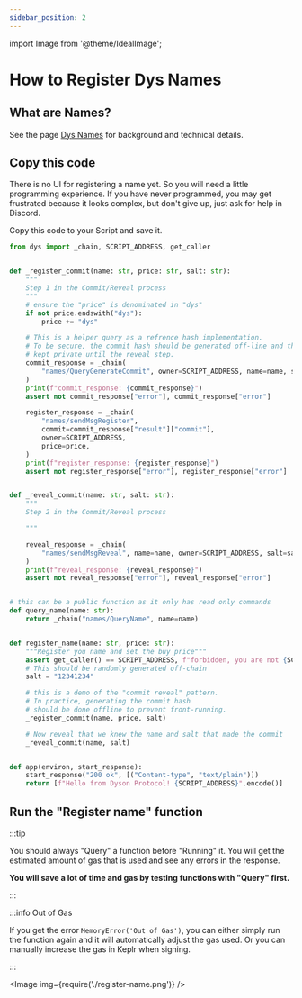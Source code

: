 ```yaml
---
sidebar_position: 2
---
```

import Image from '@theme/IdealImage';


# How to Register Dys Names

## What are Names?

See the page [Dys Names](/names) for background and technical details.

## Copy this code

There is no UI for registering a name yet. So you will need a little programming experience.
If you have never programmed, you may get frustrated because it looks complex, but don't give up, just ask for help in Discord.

Copy this code to your Script and save it.

```python showLineNumbers
from dys import _chain, SCRIPT_ADDRESS, get_caller


def _register_commit(name: str, price: str, salt: str):
    """
    Step 1 in the Commit/Reveal process
    """
    # ensure the "price" is denominated in "dys"
    if not price.endswith("dys"):
        price += "dys"

    # This is a helper query as a refrence hash implementation.
    # To be secure, the commit hash should be generated off-line and the name
    # kept private until the reveal step.
    commit_response = _chain(
        "names/QueryGenerateCommit", owner=SCRIPT_ADDRESS, name=name, salt=salt
    )
    print(f"commit_response: {commit_response}")
    assert not commit_response["error"], commit_response["error"]

    register_response = _chain(
        "names/sendMsgRegister",
        commit=commit_response["result"]["commit"],
        owner=SCRIPT_ADDRESS,
        price=price,
    )
    print(f"register_response: {register_response}")
    assert not register_response["error"], register_response["error"]


def _reveal_commit(name: str, salt: str):
    """
    Step 2 in the Commit/Reveal process

    """

    reveal_response = _chain(
        "names/sendMsgReveal", name=name, owner=SCRIPT_ADDRESS, salt=salt
    )
    print(f"reveal_response: {reveal_response}")
    assert not reveal_response["error"], reveal_response["error"]


# this can be a public function as it only has read only commands
def query_name(name: str):
    return _chain("names/QueryName", name=name)


def register_name(name: str, price: str):
    """Register you name and set the buy price"""
    assert get_caller() == SCRIPT_ADDRESS, f"forbidden, you are not {SCRIPT_ADDRESS}"
    # This should be randomly generated off-chain
    salt = "12341234"

    # this is a demo of the "commit reveal" pattern.
    # In practice, generating the commit hash
    # should be done offline to prevent front-running.
    _register_commit(name, price, salt)

    # Now reveal that we knew the name and salt that made the commit
    _reveal_commit(name, salt)


def app(environ, start_response):
    start_response("200 ok", [("Content-type", "text/plain")])
    return [f"Hello from Dyson Protocol! {SCRIPT_ADDRESS}".encode()]

```

## Run the "Register name" function

:::tip

You should always "Query" a function before "Running" it. You will get the estimated amount of gas that is used and see any errors in the response.

**You will save a lot of time and gas by testing functions with "Query" first.**

:::

:::info Out of Gas

If you get the error `MemoryError('Out of Gas')`, you can either simply run the function again and it will automatically adjust the gas used. Or you can manually increase the gas in Keplr when signing.

:::

<Image img={require('./register-name.png')} />
